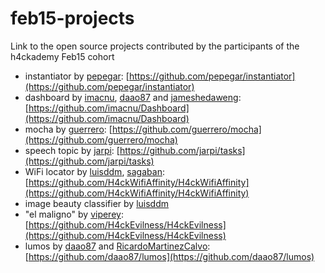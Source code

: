 # feb15-projects
Link to the open source projects contributed by the participants of the h4ckademy Feb15 cohort

* instantiator by [pepegar](http://github.com/pepegar): [https://github.com/pepegar/instantiator](https://github.com/pepegar/instantiator)
* dashboard by [imacnu](), [daao87](ttp://github.com/daao87) and [jameshedaweng](): [https://github.com/imacnu/Dashboard](https://github.com/imacnu/Dashboard)
* mocha by [guerrero](): [https://github.com/guerrero/mocha](https://github.com/guerrero/mocha)
* speech topic by [jarpi](): [https://github.com/jarpi/tasks](https://github.com/jarpi/tasks)
* WiFi locator by [luisddm](), [sagaban](): [https://github.com/H4ckWifiAffinity/H4ckWifiAffinity](https://github.com/H4ckWifiAffinity/H4ckWifiAffinity)
* image beauty classifier by [luisddm]()
* "el maligno" by [viperey](): [https://github.com/H4ckEvilness/H4ckEvilness](https://github.com/H4ckEvilness/H4ckEvilness)
* lumos by [daao87](http://github.com/daao87) and [RicardoMartinezCalvo](): [https://github.com/daao87/lumos](https://github.com/daao87/lumos)

